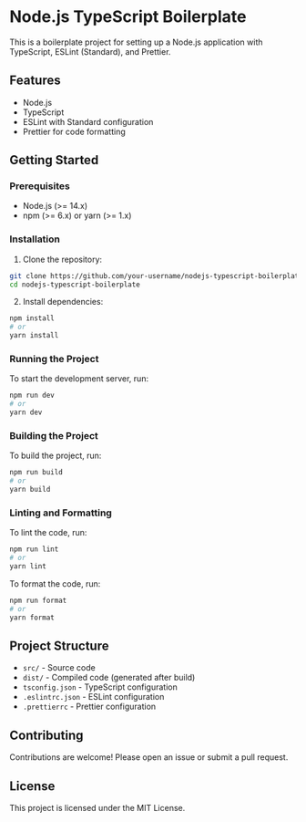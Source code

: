 # Node.js TypeScript Boilerplate

This is a boilerplate project for setting up a Node.js application with TypeScript, ESLint (Standard), and Prettier.

## Features

- Node.js
- TypeScript
- ESLint with Standard configuration
- Prettier for code formatting

## Getting Started

### Prerequisites

- Node.js (>= 14.x)
- npm (>= 6.x) or yarn (>= 1.x)

### Installation

1. Clone the repository:
  ```sh
  git clone https://github.com/your-username/nodejs-typescript-boilerplate.git
  cd nodejs-typescript-boilerplate
  ```

2. Install dependencies:
  ```sh
  npm install
  # or
  yarn install
  ```

### Running the Project

To start the development server, run:
```sh
npm run dev
# or
yarn dev
```

### Building the Project

To build the project, run:
```sh
npm run build
# or
yarn build
```

### Linting and Formatting

To lint the code, run:
```sh
npm run lint
# or
yarn lint
```

To format the code, run:
```sh
npm run format
# or
yarn format
```

## Project Structure

- `src/` - Source code
- `dist/` - Compiled code (generated after build)
- `tsconfig.json` - TypeScript configuration
- `.eslintrc.json` - ESLint configuration
- `.prettierrc` - Prettier configuration

## Contributing

Contributions are welcome! Please open an issue or submit a pull request.

## License

This project is licensed under the MIT License.